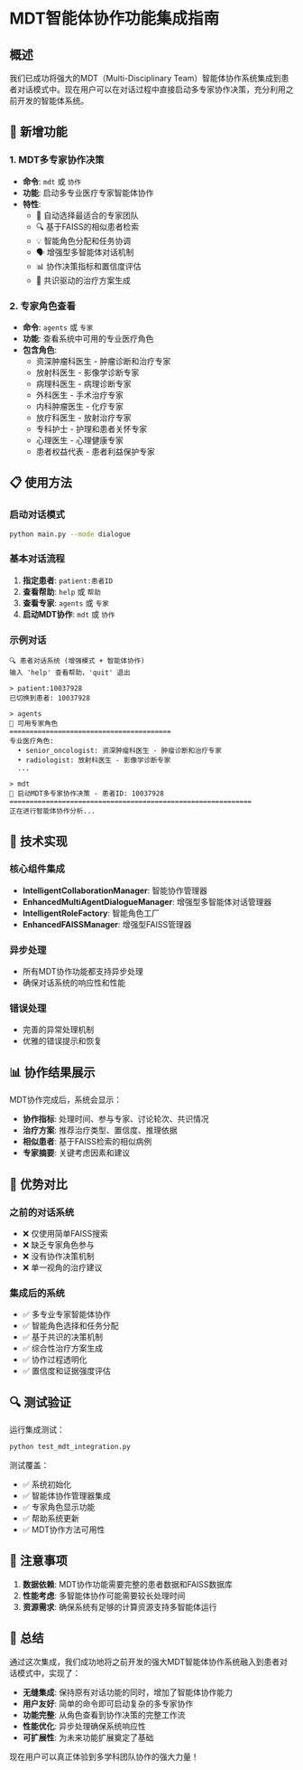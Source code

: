 # MDT智能体协作功能集成指南

## 概述

我们已成功将强大的MDT（Multi-Disciplinary Team）智能体协作系统集成到患者对话模式中。现在用户可以在对话过程中直接启动多专家协作决策，充分利用之前开发的智能体系统。

## 🚀 新增功能

### 1. MDT多专家协作决策
- **命令**: `mdt` 或 `协作`
- **功能**: 启动多专业医疗专家智能体协作
- **特性**:
  - 🤖 自动选择最适合的专家团队
  - 🔍 基于FAISS的相似患者检索
  - 💡 智能角色分配和任务协调
  - 🗣️ 增强型多智能体对话机制
  - 📊 协作决策指标和置信度评估
  - 🎯 共识驱动的治疗方案生成

### 2. 专家角色查看
- **命令**: `agents` 或 `专家`
- **功能**: 查看系统中可用的专业医疗角色
- **包含角色**:
  - 资深肿瘤科医生 - 肿瘤诊断和治疗专家
  - 放射科医生 - 影像学诊断专家
  - 病理科医生 - 病理诊断专家
  - 外科医生 - 手术治疗专家
  - 内科肿瘤医生 - 化疗专家
  - 放疗科医生 - 放射治疗专家
  - 专科护士 - 护理和患者关怀专家
  - 心理医生 - 心理健康专家
  - 患者权益代表 - 患者利益保护专家

## 📋 使用方法

### 启动对话模式
```bash
python main.py --mode dialogue
```

### 基本对话流程
1. **指定患者**: `patient:患者ID`
2. **查看帮助**: `help` 或 `帮助`
3. **查看专家**: `agents` 或 `专家`
4. **启动MDT协作**: `mdt` 或 `协作`

### 示例对话
```
🔍 患者对话系统 (增强模式 + 智能体协作)
输入 'help' 查看帮助，'quit' 退出

> patient:10037928
已切换到患者: 10037928

> agents
🤖 可用专家角色
========================================
专业医疗角色:
  • senior_oncologist: 资深肿瘤科医生 - 肿瘤诊断和治疗专家
  • radiologist: 放射科医生 - 影像学诊断专家
  ...

> mdt
🚀 启动MDT多专家协作决策 - 患者ID: 10037928
============================================================
正在进行智能体协作分析...
```

## 🔧 技术实现

### 核心组件集成
- **IntelligentCollaborationManager**: 智能协作管理器
- **EnhancedMultiAgentDialogueManager**: 增强型多智能体对话管理器
- **IntelligentRoleFactory**: 智能角色工厂
- **EnhancedFAISSManager**: 增强型FAISS管理器

### 异步处理
- 所有MDT协作功能都支持异步处理
- 确保对话系统的响应性和性能

### 错误处理
- 完善的异常处理机制
- 优雅的错误提示和恢复

## 📊 协作结果展示

MDT协作完成后，系统会显示：
- **协作指标**: 处理时间、参与专家、讨论轮次、共识情况
- **治疗方案**: 推荐治疗类型、置信度、推理依据
- **相似患者**: 基于FAISS检索的相似病例
- **专家摘要**: 关键考虑因素和建议

## 🎯 优势对比

### 之前的对话系统
- ❌ 仅使用简单FAISS搜索
- ❌ 缺乏专家角色参与
- ❌ 没有协作决策机制
- ❌ 单一视角的治疗建议

### 集成后的系统
- ✅ 多专业专家智能体协作
- ✅ 智能角色选择和任务分配
- ✅ 基于共识的决策机制
- ✅ 综合性治疗方案生成
- ✅ 协作过程透明化
- ✅ 置信度和证据强度评估

## 🔍 测试验证

运行集成测试：
```bash
python test_mdt_integration.py
```

测试覆盖：
- ✅ 系统初始化
- ✅ 智能体协作管理器集成
- ✅ 专家角色显示功能
- ✅ 帮助系统更新
- ✅ MDT协作方法可用性

## 📝 注意事项

1. **数据依赖**: MDT协作功能需要完整的患者数据和FAISS数据库
2. **性能考虑**: 多智能体协作可能需要较长处理时间
3. **资源需求**: 确保系统有足够的计算资源支持多智能体运行

## 🎉 总结

通过这次集成，我们成功地将之前开发的强大MDT智能体协作系统融入到患者对话模式中，实现了：

- **无缝集成**: 保持原有对话功能的同时，增加了智能体协作能力
- **用户友好**: 简单的命令即可启动复杂的多专家协作
- **功能完整**: 从角色查看到协作决策的完整工作流
- **性能优化**: 异步处理确保系统响应性
- **可扩展性**: 为未来功能扩展奠定了基础

现在用户可以真正体验到多学科团队协作的强大力量！